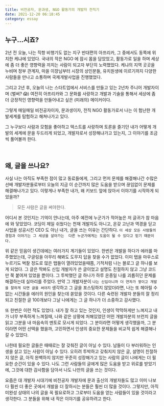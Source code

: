 ```yaml
---
title: 비전공자, 문과생, NGO 활동가의 개발자 전직기
date: 2021-12-20 06:18:45
category: essay
---
```


## 누구...시죠?

2년 전 오늘, 나는 직항 비행기도 없는 지구 반대편의 아프리카, 그 중에서도 동쪽에 위치한 케냐에 있었다.
국내의 작은 NGO 에 잠시 몸을 담았었고, 활동가로 일을 하며 세상에 좀 더 좋은 영향력을 끼치는 사람이 되고자 부단히 노력했었다. 
케냐의 지역 곳곳을 누비며 정부 관계자, 마을 이장님부터 시장의 상인분들, 유치원생에 이르기까지 다양한 사람들을 만나고 소통하며 
국제개발사업을 진행했었다.

그리고 2년 후, 오늘의 나는 스타트업에서 서비스를 만들고 있는 2년차 주니어 개발자이며 (벌써? 😱) 
여전히 아프리카와 그 문화를 사랑하고 개발과 기술을 통해서 세상에 좀 더 긍정적인 영향력을 만들어내고 싶은 (미래의) 메이커이다. 

그렇게 매일매일 비전공자이자, 문과생이자, 전직 NGO 활동가로서 나는 이 험난한 개발세계를 탐험하고 해쳐나가고 있다. 

그 누구보다 사람과 모험을 좋아하고 텍스트를 사랑하며 토론을 즐기던 내가 어떻게 개발의 세계에 문을 두드리게 되었고, 
개발자로서 성장해냐가고 있는지, 그 이야기를 조금씩 풀어볼까 한다.

<br>

## 왜, 글을 쓰나요?
사실 나는 아직도 부족한 점이 많고 동료들에게, 그리고 먼저 문제를 해결해나간 수많은 선배 개발자분들로부터 오늘의 지금 이 순간까지 많은 도움을 받으며 
끊임없이 문제를 해결해나가고 있다. 이렇게나 부족한 내가, 왜 키보드 앞에 앉아서 이야기를 시작하게 되었을까? 

> 모든 사람은 글을 써야한다. 

어디서 본 것인지는 기억이 안나는데, 아주 예전에 누군가가 적어높은 저 글귀가 참 마음에 와 닿았었다. 코딩이 제일 쉬웠다는 천재 개발자도 아니고, 
온갖 고난과 역경을 딛고 사업을 성공시킨 CEO 도 아닌 내가, 글을 쓰는 이유는 간단하다. `이 세상 모든 사람들의 경험과 이야기는 그 세상을 살아가는 
다른 누군가에게는 도움이 될 수 있다고 믿기 때문이다.`

위 같은 믿음이 생긴데에는 여러가지 계기들이 있었다. 한번은 개발을 하다가 에러를 마주했었는데, 구글링을 아무리 해봐도 도무지 답을 찾을 수가 없었다.
이미 탭을 마우스로 누르기도 벅찰 정도로 많은 탭들이 열려있었을때쯤, 기적처럼 나는 블로그 글 하나를 보게 되었다. 그 글은 딱봐도 신입 개발자가 쓴 글이었고 
설명도 친절하지 않고 그냥 코드만 쭉 붙여져 있었을 뿐이다. 그 투박했던 글 하나가 하루 온종일 나를 괴롭히던 문제를 해결하는데 실마리를 주었다. 
만약 그 개발자분이 `나는 신입이니까 더 연차가 쌓이고 개발을 잘하게 되면 글을 써야지` 생각하고 그 글을 포스팅하지 않았더라면, 
나는 또 헤아릴 수 없는 시간들을 에러의 원인을 찾는데 쏟았을 것이다. 다른 숙련된 개발자 분들의 잘 정리되고 친절한 글 100개보다
그날 나에게는 그 글 하나가 더 소중하고 감사했다. 

또 한번은 이런 적도 있었다. 내가 잘 하고 있는 것인지, 인생이 막막하게만 느껴지고 내가 너무 부족하게 느껴질때, 나와 같은 상황에 처해있었던 
어떤 개발자분의 브런치 글을 읽고 그분을 내 마음속의 멘토로 모시게 되었다. 그 분이라면 어떻게 생각했을까, 그 분이라면 어떤 선택을 했을까, 
고민하면서 인생의 중요한 문제들을 비교적 쉽게 해결해나갈 수 있었다. 

나한테 필요한 글들은 때때로는 잘 갖춰진 글이 아닐 수 있다. 남들이 다 부러워하는 인생을 살고 있는 사람이 아닐 수 있다. 
오히려 투박하고 갖춰지지 않은 글, 설명이 친절하지 않은 글, 아직 완벽하지 않지만 꾸준히 성장해가고 있는 사람의 글이 나에게는 더 필요한 순간이 있을 수 있다. 
나도 그런 사람들의 글에게 많은 도움을 받고 위로를 받았기에, 그것에 대한 감사함을 담아서 나도 나만의 글을 쓰는 것이다. 

요즘은 대 개발자 시대기에 비전공자 개발자에 문과 출신의 개발자들도 많고 이미 나보다 훨씬 더 좋은 곳에서 개발을 더 잘하시는 분들은 훨씬 더 많을 것이다. 
그렇지만, 아직 미완성 상태의 나의 글을 꼭 필요로하고 그로부터 도움을 얻는 사람들이 있을 것이라고 생각한다. 그 분들을 위해 내 작은 이야기를 공유하려고 한다.


